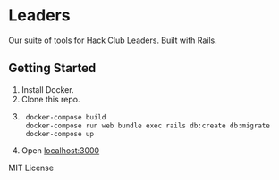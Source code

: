 # Leaders

Our suite of tools for Hack Club Leaders. Built with Rails.

## Getting Started

1. Install Docker.
2. Clone this repo.
3. ```sh
    docker-compose build
    docker-compose run web bundle exec rails db:create db:migrate
    docker-compose up
   ```
4. Open [localhost:3000](http://localhost:3000)

MIT License
